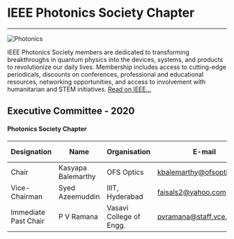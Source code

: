 # IEEE Photonics Society Chapter
---

![Photonics](/user/img/logos/photonics-logo.jpg)

IEEE Photonics Society members are dedicated to transforming breakthroughs in quantum physics into the devices, systems, and products to revolutionize our daily lives. Membership includes access to cutting-edge periodicals, discounts on conferences, professional and educational resources, networking opportunities, and access to involvement with humanitarian and STEM initiatives. [Read on IEEE...](https://www.ieee.org/membership_services/membership/societies/membership_societies_index.html)

## Executive Committee - 2020

#### Photonics Society Chapter

| Designation          | Name                  | Organisation              | E-mail                            | Membership No |
| -------------------- | --------------------- | ------------------------- | --------------------------------- | ------------- |
| Chair                | Kasyapa Balemarthy    | OFS Optics                | kbalemarthy@ofsoptics.com         | M 90286547    |
| Vice-Chairman        | Syed Azeemuddin       | IIIT, Hyderabad           | faisals2@yahoo.com                | SM 90770624   |
| Immediate Past Chair | P V Ramana             | Vasavi College of Engg.   | pvramana@staff.vce.ac.in          | SM 92479354    |

